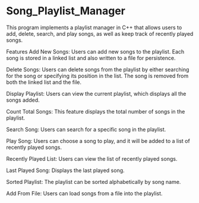 # Song_Playlist_Manager

This program implements a playlist manager in C++ that allows users to add, delete, search, and play songs, as well as keep track of recently played songs.

Features
Add New Songs: Users can add new songs to the playlist. Each song is stored in a linked list and also written to a file for persistence.

Delete Songs: Users can delete songs from the playlist by either searching for the song or specifying its position in the list. The song is removed from both the linked list and the file.

Display Playlist: Users can view the current playlist, which displays all the songs added.

Count Total Songs: This feature displays the total number of songs in the playlist.

Search Song: Users can search for a specific song in the playlist.

Play Song: Users can choose a song to play, and it will be added to a list of recently played songs.

Recently Played List: Users can view the list of recently played songs.

Last Played Song: Displays the last played song.

Sorted Playlist: The playlist can be sorted alphabetically by song name.

Add From File: Users can load songs from a file into the playlist.
